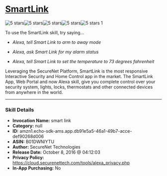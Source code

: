 # [SmartLink](http://alexa.amazon.com/#skills/amzn1.echo-sdk-ams.app.db91e5a5-46a1-49b7-acce-def90268d006)
![5 stars](../../images/ic_star_black_18dp_1x.png)![5 stars](../../images/ic_star_black_18dp_1x.png)![5 stars](../../images/ic_star_black_18dp_1x.png)![5 stars](../../images/ic_star_black_18dp_1x.png)![5 stars](../../images/ic_star_black_18dp_1x.png) 1

To use the SmartLink skill, try saying...

* *Alexa, tell Smart Link to arm to away mode*

* *Alexa, ask Smart Link for my alarm status*

* *Alexa, tell Smart Link to set the temperature to 73 degrees fahrenheit*

Leveraging the SecureNet Platform, SmartLink is the most responsive Interactive Security and Home Control app in the market. The SmartLink App, Web Portal and now Alexa skill, give you complete control over your security system, lights, locks, thermostats and other connected devices from anywhere in the world.

***

### Skill Details

* **Invocation Name:** smart link
* **Category:** null
* **ID:** amzn1.echo-sdk-ams.app.db91e5a5-46a1-49b7-acce-def90268d006
* **ASIN:** B01DWNIYTU
* **Author:** SecureNet Technologies
* **Release Date:** October 8, 2016 @ 04:12:03
* **Privacy Policy:** https://cloud.securenettech.com/tools/alexa_privacy.php
* **In-App Purchasing:** No

